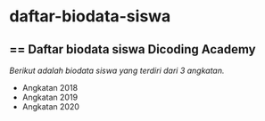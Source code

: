 # daftar-biodata-siswa
==
Daftar biodata siswa Dicoding Academy
--

*Berikut adalah biodata siswa yang terdiri dari 3 angkatan.*
- Angkatan 2018
- Angkatan 2019
- Angkatan 2020
